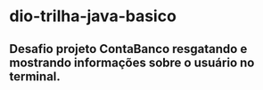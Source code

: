 # dio-trilha-java-basico
## Desafio projeto ContaBanco resgatando e mostrando informações sobre o usuário no terminal.
